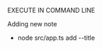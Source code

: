 EXECUTE IN COMMAND LINE

Adding new note
- node src/app.ts add --title <TITLE> --body <BODY>

List all notes
- node src/app.ts src/app.ts list

Remove a note by title
- node src/app.ts src/app.ts remove --title <TITLE>

Reader a note by title
- node src/app.ts src/app.ts read --title <TITLE>
